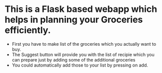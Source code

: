 # This is a Flask based webapp which helps in planning your Groceries efficiently.
* First you have to make list of the groceries which you actually want to buy.
* The Suggest button will provide you with the list of recipie which you can prepare just by adding some of the additional groceries
* You could automatically add those to your list by pressing on add. 
